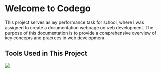 # Welcome to Codego

This project serves as my performance task for school, where I was assigned to create a documentation webpage on web development. The purpose of this documentation is to provide a comprehensive overview of key concepts and practices in web development.


## Tools Used in This Project
<img src="https://skillicons.dev/icons?i=git,vscode,css,html,sass" />
